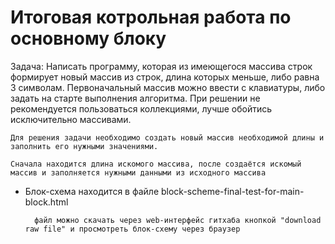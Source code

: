 # Итоговая котрольная работа по основному блоку

 Задача: Написать программу, которая из имеющегося массива строк формирует новый массив из строк, длина которых меньше, либо равна 3 символам. Первоначальный массив можно ввести с клавиатуры, либо задать на старте выполнения алгоритма. При решении не рекомендуется пользоваться коллекциями, лучше обойтись исключительно массивами.

    Для решения задачи необходимо создать новый массив необходимой длины и заполнить его нужными значениями.

    Сначала находится длина искомого массива, после создаётся искомый массив и заполняется нужными данными из исходного массива 

- Блок-схема находится в файле block-scheme-final-test-for-main-block.html

        файл можно скачать через web-интерфейс гитхаба кнопкой "download raw file" и просмотреть блок-схему через браузер


